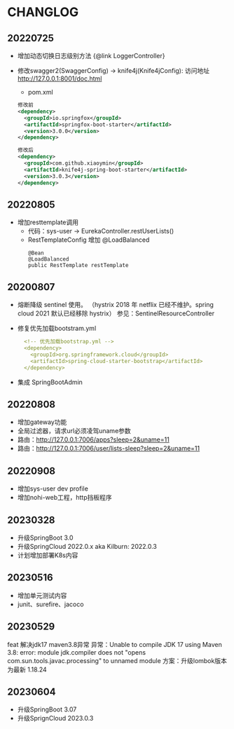 # CHANGLOG

## 20220725
* 增加动态切换日志级别方法 {@link LoggerController}
* 修改swagger2(SwaggerConfig) -> knife4j(Knife4jConfig): 访问地址 http://127.0.0.1:8001/doc.html
    * pom.xml 
  
  ```xml 
  修改前
  <dependency>
    <groupId>io.springfox</groupId>
    <artifactId>springfox-boot-starter</artifactId>
    <version>3.0.0</version>
  </dependency>

  修改后
  <dependency>
    <groupId>com.github.xiaoymin</groupId>
    <artifactId>knife4j-spring-boot-starter</artifactId>
    <version>3.0.3</version>
  </dependency>
  ```
## 20220805
* 增加resttemplate调用
  * 代码：sys-user -> EurekaController.restUserLists()
  * RestTemplateConfig 增加 @LoadBalanced
    ``` 
    @Bean
    @LoadBalanced
    public RestTemplate restTemplate
     ```
## 20200807
* 熔断降级 sentinel 使用。
  （hystrix 2018 年 netflix 已经不维护。spring cloud 2021 默认已经移除 hystrix）
   参见：SentinelResourceController
* 修复优先加载bootstram.yml

  ```yaml
    <!-- 优先加载bootstrap.yml -->
    <dependency>
      <groupId>org.springframework.cloud</groupId>
      <artifactId>spring-cloud-starter-bootstrap</artifactId>
    </dependency>
   ```
* 集成 SpringBootAdmin

## 20220808
* 增加gateway功能
* 全局过滤器，请求url必须凌驾uname参数
* 路由：http://127.0.0.1:7006/apps?sleep=2&uname=11
* 路由：http://127.0.0.1:7006/user/lists-sleep?sleep=2&uname=11

## 20220908
* 增加sys-user dev profile
* 增加nohi-web工程，http挡板程序

## 20230328
* 升级SpringBoot 3.0
* 升级SpringCloud 2022.0.x aka Kilburn: 2022.0.3
* 计划增加部署K8s内容

## 20230516
* 增加单元测试内容
* junit、surefire、jacoco

## 20230529
feat 解决jdk17 maven3.8异常
异常：Unable to compile JDK 17 using Maven 3.8: error: module jdk.compiler does not "opens com.sun.tools.javac.processing" to unnamed module
方案：升级lombok版本为最新 1.18.24

## 20230604
* 升级SpringBoot 3.07
* 升级SprignCloud 2023.0.3
